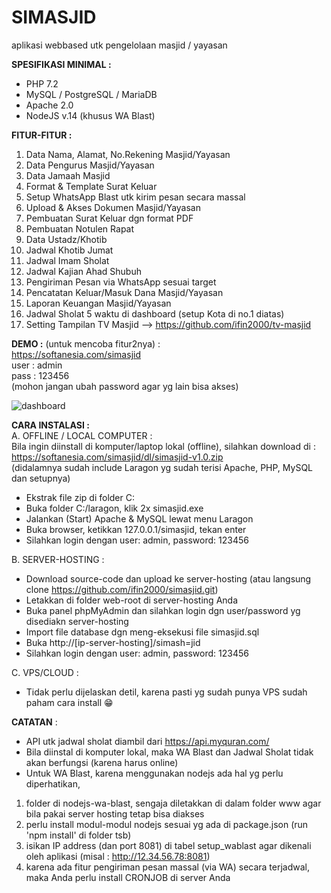 # SIMASJID
aplikasi webbased utk pengelolaan masjid / yayasan  

**SPESIFIKASI MINIMAL :**
- PHP 7.2
- MySQL / PostgreSQL / MariaDB
- Apache 2.0
- NodeJS v.14 (khusus WA Blast)

**FITUR-FITUR :**
1. Data Nama, Alamat, No.Rekening Masjid/Yayasan
2. Data Pengurus Masjid/Yayasan
3. Data Jamaah Masjid
4. Format & Template Surat Keluar
5. Setup WhatsApp Blast utk kirim pesan secara massal
6. Upload & Akses Dokumen Masjid/Yayasan
7. Pembuatan Surat Keluar dgn format PDF
8. Pembuatan Notulen Rapat
9. Data Ustadz/Khotib
10. Jadwal Khotib Jumat
11. Jadwal Imam Sholat
12. Jadwal Kajian Ahad Shubuh
13. Pengiriman Pesan via WhatsApp sesuai target
14. Pencatatan Keluar/Masuk Dana Masjid/Yayasan
15. Laporan Keuangan Masjid/Yayasan
16. Jadwal Sholat 5 waktu di dashboard (setup Kota di no.1 diatas)
17. Setting Tampilan TV Masjid --> https://github.com/ifin2000/tv-masjid

**DEMO :** (untuk mencoba fitur2nya) :  
https://softanesia.com/simasjid  
user : admin  
pass : 123456  
(mohon jangan ubah password agar yg lain bisa akses)  

![dashboard](https://user-images.githubusercontent.com/7757976/219941741-71044684-57b6-47c9-865d-cb15d5f54354.png)

**CARA INSTALASI :**  
A. OFFLINE / LOCAL COMPUTER :  
Bila ingin diinstall di komputer/laptop lokal (offline), silahkan download di :   
https://softanesia.com/simasjid/dl/simasjid-v1.0.zip  
(didalamnya sudah include Laragon yg sudah terisi Apache, PHP, MySQL dan setupnya)  
- Ekstrak file zip di folder C:
- Buka folder C:/laragon, klik 2x simasjid.exe
- Jalankan (Start) Apache & MySQL lewat menu Laragon
- Buka browser, ketikkan 127.0.0.1/simasjid, tekan enter
- Silahkan login dengan user: admin, password: 123456  

B. SERVER-HOSTING :  
- Download source-code dan upload ke server-hosting (atau langsung clone https://github.com/ifin2000/simasjid.git)
- Letakkan di folder web-root di server-hosting Anda
- Buka panel phpMyAdmin dan silahkan login dgn user/password yg disediakn server-hosting
- Import file database dgn meng-eksekusi file simasjid.sql
- Buka http://[ip-server-hosting]/simash=jid
- Silahkan login dengan user: admin, password: 123456

C. VPS/CLOUD :
- Tidak perlu dijelaskan detil, karena pasti yg sudah punya VPS sudah paham cara install 😁

**CATATAN** :
- API utk jadwal sholat diambil dari https://api.myquran.com/
- Bila diinstal di komputer lokal, maka WA Blast dan Jadwal Sholat tidak akan berfungsi (karena harus online)
- Untuk WA Blast, karena menggunakan nodejs ada hal yg perlu diperhatikan,
1. folder di nodejs-wa-blast, sengaja diletakkan di dalam folder www agar bila pakai server hosting tetap bisa diakses  
2. perlu install modul-modul nodejs sesuai yg ada di package.json (run 'npm install'  di folder tsb)
3. isikan IP address (dan port 8081) di tabel setup_wablast agar dikenali oleh aplikasi (misal : http://12.34.56.78:8081)  
4. karena ada fitur pengiriman pesan massal (via WA) secara terjadwal, maka Anda perlu install CRONJOB di server Anda  


